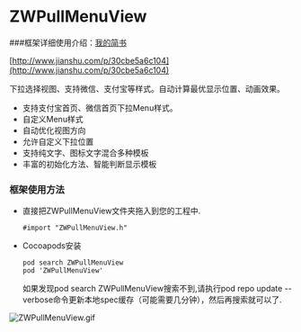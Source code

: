 # ZWPullMenuView

###框架详细使用介绍：[我的简书](http://www.jianshu.com/p/30cbe5a6c104)

[http://www.jianshu.com/p/30cbe5a6c104](http://www.jianshu.com/p/30cbe5a6c104)

下拉选择视图、支持微信、支付宝等样式。自动计算最优显示位置、动画效果。

- 支持支付宝首页、微信首页下拉Menu样式。
- 自定义Menu样式
- 自动优化视图方向
- 允许自定义下拉位置
- 支持纯文字、图标文字混合多种模板
- 丰富的初始化方法、智能判断显示模板

### 框架使用方法
- 直接把ZWPullMenuView文件夹拖入到您的工程中.
  
  ```objc
  #import "ZWPullMenuView.h"
  ``` 
  
- Cocoapods安装
  
  ```objc
  pod search ZWPullMenuView
  pod 'ZWPullMenuView'
  ```
  
  如果发现pod search ZWPullMenuView搜索不到,请执行pod repo update --verbose命令更新本地spec缓存（可能需要几分钟），然后再搜索就可以了.

![ZWPullMenuView.gif](http://upload-images.jianshu.io/upload_images/3237547-802ad4296f728a8e.gif?imageMogr2/auto-orient/strip)

